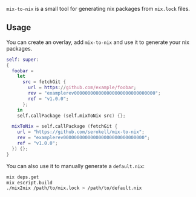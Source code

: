 `mix-to-nix` is a small tool for generating nix packages from `mix.lock` files.

## Usage

You can create an overlay, add `mix-to-nix` and use it to generate your nix
packages.

```nix
self: super:
{
  foobar =
    let
      src = fetchGit {
        url = https://github.com/example/foobar;
        rev = "examplerev000000000000000000000000000000";
        ref = "v1.0.0";
      };
    in
    self.callPackage (self.mixToNix src) {};

  mixToNix = self.callPackage (fetchGit {
    url = "https://github.com/serokell/mix-to-nix";
	rev = "examplerev000000000000000000000000000000";
	ref = "v1.0.0";
  }) {};
}
```

You can also use it to manually generate a `default.nix`:

```sh
mix deps.get
mix escript.build
./mix2nix /path/to/mix.lock > /path/to/default.nix
```
